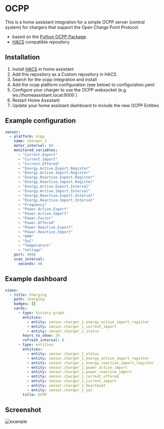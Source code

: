 # OCPP

This is a home assistant integration for a simple OCPP server (central system) for chargers that support the Open Charge Point Protocol.

* based on the [Python OCPP Package](https://github.com/mobilityhouse/ocpp).
* [HACS](https://hacs.xyz/) compatible repository 

## Installation

1. Install [HACS](https://hacs.xyz/) in home assistant
2. Add this repository as a Custom repository in HACS 
3. Search for the ocpp integration and install
4. Add the ocpp platform configuration (see below) to configuration.yaml
5. Configure your charger to use the OCPP websocket (e.g. ws://homeassistant.local:9000 )
6. Restart Home Assistant
7. Update your home assistant dashboard to include the new OCPP Entities

## Example configuration

```yaml
sensor:
  - platform: ocpp
    name: charger_1
    meter_interval: 60
    monitored_variables:
      - "Current.Export"
      - "Current.Import"
      - "Current.Offered"
      - "Energy.Active.Export.Register"
      - "Energy.Active.Import.Register"
      - "Energy.Reactive.Export.Register"
      - "Energy.Reactive.Import.Register"
      - "Energy.Active.Export.Interval"
      - "Energy.Active.Import.Interval"
      - "Energy.Reactive.Export.Interval"
      - "Energy.Reactive.Import.Interval"
      - "Frequency"
      - "Power.Active.Export"
      - "Power.Active.Import"
      - "Power.Factor"
      - "Power.Offered"
      - "Power.Reactive.Export"
      - "Power.Reactive.Import"
      - "RPM"
      - "SoC"
      - "Temperature"
      - "Voltage"
    port: 9000
    scan_interval:
      seconds: 60
```

## Example dashboard
```yaml
views:
  - title: Charging
    path: charging
    badges: []
    cards:
      - type: history-graph
        entities:
          - entity: sensor.charger_1_energy_active_import_register
          - entity: sensor.charger_1_current_import
          - entity: sensor.charger_1_status
        hours_to_show: 24
        refresh_interval: 0
      - type: entities
        entities:
          - entity: sensor.charger_1_status
          - entity: sensor.charger_1_energy_active_import_register
          - entity: sensor.charger_1_energy_reactive_import_register
          - entity: sensor.charger_1_power_active_import
          - entity: sensor.charger_1_power_reactive_import
          - entity: sensor.charger_1_current_offered
          - entity: sensor.charger_1_current_import
          - entity: sensor.charger_1_heartbeat
          - entity: sensor.charger_1_soc
        title: OCPP
```

## Screenshot

![example](https://github.com/lbbrhzn/ocpp/raw/main/example.png "Example")

